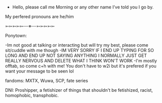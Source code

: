 - Hello, please call me Morning or any other name I've told you I go by.

My perfered pronouns are he/him

➳➳➳➳➳┄┄※┄┄➳➳➳➳➳

 
 Ponytown:
 
-Im not good at talking or interacting but will try my best, please come sit/cuddle with me though
-IM VERY SORRY IF I END UP TYPING FOR SO LONG AND END UP NOT SAYING ANYTHING I NORMALLY JUST GET REALLY NERVOUS AND DELETE WHAT I THINK WON'T WORK
-I'm mostly offtab, so come c+h with me! You don't have to w2i but it's prefered if you want your message to be seen lol


fandoms: MXTX, Wuwa, SCP, fate series


DNI: Proshipper, a fetishizer of things that shouldn't be fetishized, racist, homophobic, transphobic.
